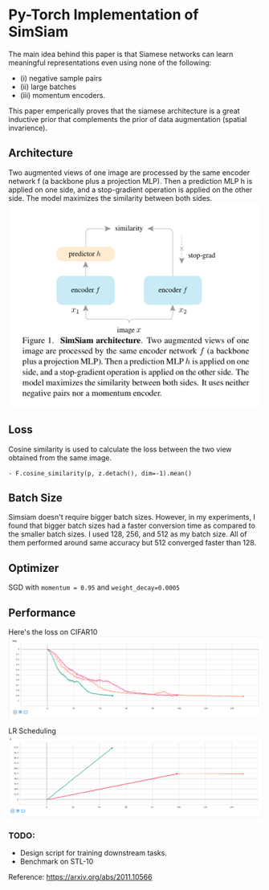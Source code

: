 # Py-Torch Implementation of SimSiam

The main idea behind this paper is that Siamese networks can learn meaningful representations even using none of the following: 
 - (i) negative sample pairs 
 - (ii) large batches 
 - (iii) momentum encoders.

This paper emperically proves that the siamese architecture is a great inductive prior that complements the prior of data augmentation (spatial invarience).



## Architecture
Two augmented views of one image are processed by the same encoder network f (a backbone plus a projection MLP). Then a prediction MLP h is applied on one side, and a stop-gradient operation is applied on the other side. The model maximizes the similarity between both sides.
![Architecture](simsiam_arch.png)

## Loss
Cosine similarity is used to calculate the loss between the two view obtained from the same image.

```
- F.cosine_similarity(p, z.detach(), dim=-1).mean()
```

## Batch Size
Simsiam doesn't require bigger batch sizes. However, in my experiments, I found that bigger batch sizes had a faster conversion time as compared to the smaller batch sizes. I used 128, 256, and  512 as my batch size. All of them performed around same accuracy but 512 converged faster than 128.

## Optimizer
SGD with `momentum = 0.95` and `weight_decay=0.0005`


## Performance
Here's the loss on CIFAR10
![Loss](loss_simsiam.png)

LR Scheduling
![LR](lr_simsiam.png)



### TODO:
- Design script for training downstream tasks.
- Benchmark on STL-10


Reference: https://arxiv.org/abs/2011.10566
